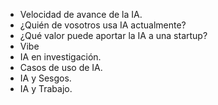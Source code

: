 - Velocidad de avance de la IA.
- ¿Quién de vosotros usa IA actualmente?
- ¿Qué valor puede aportar la IA a una startup?
- Vibe
- IA en investigación.
- Casos de uso de IA.
- IA y Sesgos.
- IA y Trabajo.